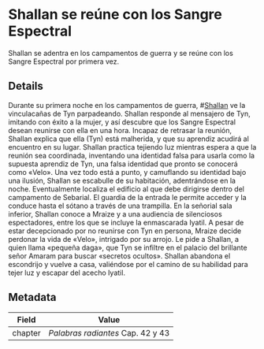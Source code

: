 # Shallan se reúne con los Sangre Espectral
Shallan se adentra en los campamentos de guerra y se reúne con los Sangre Espectral por primera vez.

## Details
Durante su primera noche en los campamentos de guerra, #[Shallan](characters/shallan) ve la vinculacañas de Tyn parpadeando. Shallan responde al mensajero de Tyn, imitando con éxito a la mujer, y así descubre que los Sangre Espectral desean reunirse con ella en una hora. Incapaz de retrasar la reunión, Shallan explica que ella (Tyn) está malherida, y que su aprendiz acudirá al encuentro en su lugar. Shallan practica tejiendo luz mientras espera a que la reunión sea coordinada, inventando una identidad falsa para usarla como la supuesta aprendiz de Tyn, una falsa identidad que pronto se conocerá como «Velo». Una vez todo está a punto, y camuflando su identidad bajo una ilusión, Shallan se escabulle de su habitación, adentrándose en la noche. Eventualmente localiza el edificio al que debe dirigirse dentro del campamento de Sebarial. El guardia de la entrada le permite acceder y la conduce hasta el sótano a través de una trampilla. En la señorial sala inferior, Shallan conoce a Mraize y a una audiencia de silenciosos espectadores, entre los que se incluye la enmascarada Iyatil. A pesar de estar decepcionado por no reunirse con Tyn en persona, Mraize decide perdonar la vida de «Velo», intrigado por su arrojo. Le pide a Shallan, a quien llama «pequeña daga», que Tyn se infiltre en el palacio del brillante señor Amaram para buscar «secretos ocultos». Shallan abandona el escondrijo y vuelve a casa, valiéndose por el camino de su habilidad para tejer luz y escapar del acecho Iyatil.

## Metadata
| Field | Value |
| ----- | ----- |
| chapter | *Palabras radiantes* Cap. 42 y 43 |
